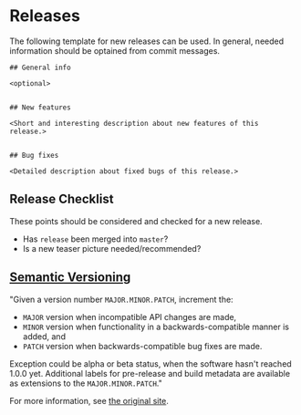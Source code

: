 # Releases

The following template for new releases can be used.
In general, needed information should be optained from commit messages.

```text
## General info

<optional>


## New features

<Short and interesting description about new features of this release.>


## Bug fixes

<Detailed description about fixed bugs of this release.>
```

## Release Checklist

These points should be considered and checked for a new release.

* Has `release` been merged into `master`?
* Is a new teaser picture needed/recommended?

## [Semantic Versioning][website_semantic_versioning]

"Given a version number `MAJOR.MINOR.PATCH`, increment the:

* `MAJOR` version when incompatible API changes are made,
* `MINOR` version when functionality in a backwards-compatible manner is added, and
* `PATCH` version when backwards-compatible bug fixes are made.

Exception could be alpha or beta status, when the software hasn't reached 1.0.0 yet.
Additional labels for pre-release and build metadata are available as extensions to the `MAJOR.MINOR.PATCH`."

For more information, see [the original site][website_semantic_versioning].

[website_semantic_versioning]: https://semver.org
